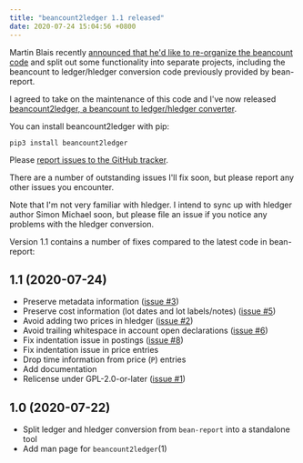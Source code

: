 ```yaml
---
title: "beancount2ledger 1.1 released"
date: 2020-07-24 15:04:56 +0800
---
```


Martin Blais recently [announced that he'd like to re-organize the beancount code](https://groups.google.com/forum/#!topic/beancount/kM4s4raf1y4) and split out some functionality into separate projects, including the beancount to ledger/hledger conversion code previously provided by bean-report.

I agreed to take on the maintenance of this code and I've now released [beancount2ledger, a beancount to ledger/hledger converter](https://github.com/beancount/beancount2ledger/).

You can install beancount2ledger with pip:

    pip3 install beancount2ledger

Please [report issues to the GitHub tracker](https://github.com/beancount/beancount2ledger/issues).

There are a number of outstanding issues I'll fix soon, but please report any other issues you encounter.

Note that I'm not very familiar with hledger.  I intend to sync up with hledger author Simon Michael soon, but please file an issue if you notice any problems with the hledger conversion.

Version 1.1 contains a number of fixes compared to the latest code in bean-report:

## 1.1 (2020-07-24)

* Preserve metadata information ([issue #3](https://github.com/beancount/beancount2ledger/issues/3))
* Preserve cost information (lot dates and lot labels/notes) ([issue #5](https://github.com/beancount/beancount2ledger/issues/5))
* Avoid adding two prices in hledger ([issue #2](https://github.com/beancount/beancount2ledger/issues/2))
* Avoid trailing whitespace in account open declarations ([issue #6](https://github.com/beancount/beancount2ledger/issues/6))
* Fix indentation issue in postings ([issue #8](https://github.com/beancount/beancount2ledger/issues/8))
* Fix indentation issue in price entries
* Drop time information from price (`P`) entries
* Add documentation
* Relicense under GPL-2.0-or-later ([issue #1](https://github.com/beancount/beancount2ledger/issues/1))

## 1.0 (2020-07-22)

* Split ledger and hledger conversion from `bean-report` into a standalone tool
* Add man page for `beancount2ledger`(1)


